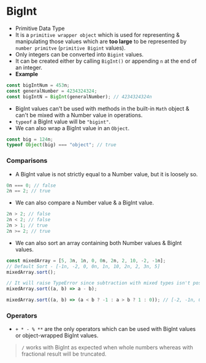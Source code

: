 # BigInt

- Primitive Data Type
- It is a `primitive wrapper object` which is used for representing & manipulating those values which are **too large** to be represented by `number primitve` (`primitive Bigint` values).
- Only integers can be converted into `Bigint` values.
- It can be created either by calling `BigInt()` or appending `n` at the end of an integer.
- **Example**

```js
const bigIntNum = 453n;
const generalNumber = 4234324324;
const bigIntN = BigInt(generalNumber); // 4234324324n
```

- BigInt values can't be used with methods in the built-in `Math` object & can't be mixed with a Number value in operations.
- `typeof` a BigInt value will be `"bigint"`.
- We can also wrap a BigInt value in an `Object`.

```js
const big = 124n;
typeof Object(big) === "object"; // true
```

### Comparisons

- A BigInt value is not strictly equal to a Number value, but it is loosely so.

```js
0n === 0; // false
2n == 2; // true
```

- We can also compare a Number value & a BigInt value.

```js
2n > 2; // false
2n < 2; // false
2n > 1; // true
2n >= 2; // true
```

- We can also sort an array containing both Number values & BigInt values.

```js
const mixedArray = [5, 3n, 1n, 0, 0n, 2n, 2, 10, -2, -1n];
// Default Sort - [-1n, -2, 0, 0n, 1n, 10, 2n, 2, 3n, 5]
mixedArray.sort();

// It will raise TypeError since subtraction with mixed types isn't possible
mixedArray.sort((a, b) => a - b);

mixedArray.sort((a, b) => (a < b ? -1 : a > b ? 1 : 0)); // [-2, -1n, 0, 0n, 1n, 2n, 2, 3n, 5, 10]
```

### Operators

- `+ * - % **` are the only operators which can be used with BigInt values or object-wrapped BigInt values.

> `/` works with BigInt as expected when whole numbers whereas with fractional result will be truncated.
